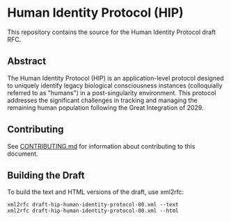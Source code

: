 # Human Identity Protocol (HIP)

This repository contains the source for the Human Identity Protocol draft RFC. 

## Abstract

The Human Identity Protocol (HIP) is an application-level protocol designed to uniquely identify legacy biological consciousness instances (colloquially referred to as "humans") in a post-singularity environment. This protocol addresses the significant challenges in tracking and managing the remaining human population following the Great Integration of 2029.

## Contributing

See [CONTRIBUTING.md](CONTRIBUTING.md) for information about contributing to this document.

## Building the Draft

To build the text and HTML versions of the draft, use xml2rfc:

```
xml2rfc draft-hip-human-identity-protocol-00.xml --text
xml2rfc draft-hip-human-identity-protocol-00.xml --html
```
